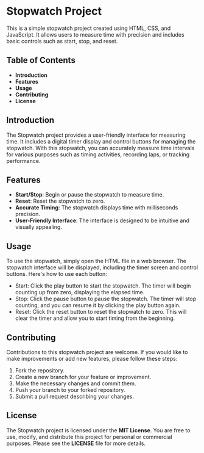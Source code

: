# Stopwatch Project

This is a simple stopwatch project created using HTML, CSS, and JavaScript. It allows users to measure time with precision and includes basic controls such as start, stop, and reset.

## Table of Contents

- <strong>Introduction</strong>
- <strong>Features</strong>
- <strong>Usage</strong>
- <strong>Contributing</strong>
- <strong>License</strong>

## Introduction

The Stopwatch project provides a user-friendly interface for measuring time. It includes a digital timer display and control buttons for managing the stopwatch. With this stopwatch, you can accurately measure time intervals for various purposes such as timing activities, recording laps, or tracking performance.

## Features

- <strong>Start/Stop</strong>: Begin or pause the stopwatch to measure time.
- <strong>Reset</strong>: Reset the stopwatch to zero.
- <strong>Accurate Timing</strong>: The stopwatch displays time with milliseconds precision.
- <strong>User-Friendly Interface</strong>: The interface is designed to be intuitive and visually appealing.

## Usage

To use the stopwatch, simply open the HTML file in a web browser. The stopwatch interface will be displayed, including the timer screen and control buttons. Here's how to use each button:

- Start: Click the play button to start the stopwatch. The timer will begin counting up from zero, displaying the elapsed time.
- Stop: Click the pause button to pause the stopwatch. The timer will stop counting, and you can resume it by clicking the play button again.
- Reset: Click the reset button to reset the stopwatch to zero. This will clear the timer and allow you to start timing from the beginning.

## Contributing

Contributions to this stopwatch project are welcome. If you would like to make improvements or add new features, please follow these steps:

1. Fork the repository.
2. Create a new branch for your feature or improvement.
3. Make the necessary changes and commit them.
4. Push your branch to your forked repository.
5. Submit a pull request describing your changes.

## License

The Stopwatch project is licensed under the <strong>MIT License</strong>. You are free to use, modify, and distribute this project for personal or commercial purposes. Please see the <strong>LICENSE</strong> file for more details.
